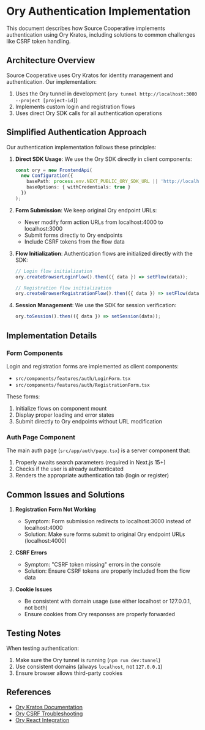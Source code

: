 # Ory Authentication Implementation

This document describes how Source Cooperative implements authentication using Ory Kratos, including solutions to common challenges like CSRF token handling.

## Architecture Overview

Source Cooperative uses Ory Kratos for identity management and authentication. Our implementation:

1. Uses the Ory tunnel in development (`ory tunnel http://localhost:3000 --project [project-id]`)
2. Implements custom login and registration flows
3. Uses direct Ory SDK calls for all authentication operations

## Simplified Authentication Approach

Our authentication implementation follows these principles:

1. **Direct SDK Usage**: We use the Ory SDK directly in client components:
   ```typescript
   const ory = new FrontendApi(
     new Configuration({
       basePath: process.env.NEXT_PUBLIC_ORY_SDK_URL || 'http://localhost:4000',
       baseOptions: { withCredentials: true }
     })
   );
   ```

2. **Form Submission**: We keep original Ory endpoint URLs:
   - Never modify form action URLs from localhost:4000 to localhost:3000
   - Submit forms directly to Ory endpoints
   - Include CSRF tokens from the flow data

3. **Flow Initialization**: Authentication flows are initialized directly with the SDK:
   ```typescript
   // Login flow initialization
   ory.createBrowserLoginFlow().then(({ data }) => setFlow(data));
   
   // Registration flow initialization
   ory.createBrowserRegistrationFlow().then(({ data }) => setFlow(data));
   ```

4. **Session Management**: We use the SDK for session verification:
   ```typescript
   ory.toSession().then(({ data }) => setSession(data));
   ```

## Implementation Details

### Form Components

Login and registration forms are implemented as client components:
- `src/components/features/auth/LoginForm.tsx`
- `src/components/features/auth/RegistrationForm.tsx`

These forms:
1. Initialize flows on component mount
2. Display proper loading and error states
3. Submit directly to Ory endpoints without URL modification

### Auth Page Component

The main auth page (`src/app/auth/page.tsx`) is a server component that:
1. Properly awaits search parameters (required in Next.js 15+)
2. Checks if the user is already authenticated
3. Renders the appropriate authentication tab (login or register)

## Common Issues and Solutions

1. **Registration Form Not Working**
   - Symptom: Form submission redirects to localhost:3000 instead of localhost:4000
   - Solution: Make sure forms submit to original Ory endpoint URLs (localhost:4000)

2. **CSRF Errors**
   - Symptom: "CSRF token missing" errors in the console
   - Solution: Ensure CSRF tokens are properly included from the flow data

3. **Cookie Issues**
   - Be consistent with domain usage (use either localhost or 127.0.0.1, not both)
   - Ensure cookies from Ory responses are properly forwarded

## Testing Notes

When testing authentication:
1. Make sure the Ory tunnel is running (`npm run dev:tunnel`)
2. Use consistent domains (always `localhost`, not `127.0.0.1`)
3. Ensure browser allows third-party cookies

## References

- [Ory Kratos Documentation](https://www.ory.sh/docs/kratos)
- [Ory CSRF Troubleshooting](https://www.ory.sh/docs/kratos/debug/csrf)
- [Ory React Integration](https://www.ory.sh/docs/getting-started/integrate-auth/react) 